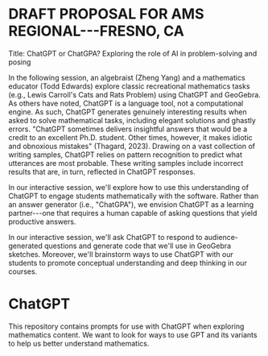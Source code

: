 # DRAFT PROPOSAL FOR AMS REGIONAL---FRESNO, CA
Title: ChatGPT or ChatGPA? Exploring the role of AI in problem-solving and posing

In the following session, an algebraist (Zheng Yang) and a mathematics educator (Todd Edwards) explore classic recreational mathematics tasks (e.g., Lewis Carroll's Cats and Rats Problem) using ChatGPT and GeoGebra. As others have noted, ChatGPT is a language tool, not a computational engine. As such, ChatGPT generates genuinely interesting results when asked to solve mathematical tasks, including elegant solutions and ghastly errors. "ChatGPT sometimes delivers insightful answers that would be a credit to an excellent Ph.D. student. Other times, however, it makes idiotic and obnoxious mistakes" (Thagard, 2023). Drawing on a vast collection of writing samples, ChatGPT relies on pattern recognition to predict what utterances are most probable. These writing samples include incorrect results that are, in turn, reflected in ChatGPT responses. 

In our interactive session, we'll explore how to use this understanding of ChatGPT to engage students mathematically with the software. Rather than an answer generator (i.e., "ChatGPA"), we envision ChatGPT as a learning partner---one that requires a human capable of asking questions that yield productive answers. 

In our interactive session, we'll ask ChatGPT to respond to audience-generated questions and generate code that we'll use in GeoGebra sketches. Moreover, we'll brainstorm ways to use ChatGPT with our students to promote conceptual understanding and deep thinking in our courses.


# ChatGPT
This repository contains prompts for use with ChatGPT when exploring mathematics content.
We want to look for ways to use GPT and its variants to help us better understand mathematics.
